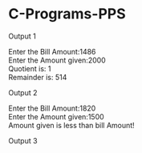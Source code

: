# C-Programs-PPS

Output 1

Enter the Bill Amount:1486</br>
Enter the Amount given:2000</br>
Quotient is: 1</br>
Remainder is: 514</br>

Output 2

Enter the Bill Amount:1820</br>
Enter the Amount given:1500</br>
Amount given is less than bill Amount!</br>

Output 3


